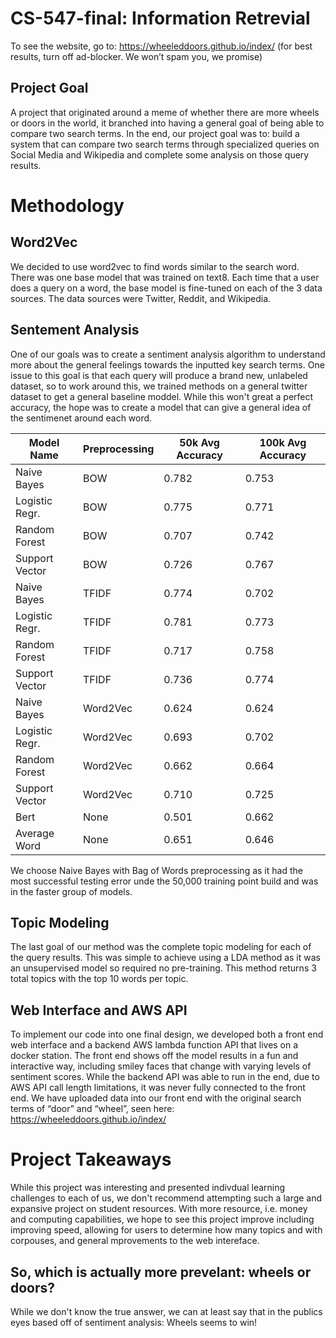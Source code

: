 # CS-547-final: Information Retrevial
To see the website, go to: https://wheeleddoors.github.io/index/
(for best results, turn off ad-blocker. We won’t spam you, we promise)

## Project Goal
A project that originated around a meme of whether there are more wheels or doors in the world, it branched into having a general goal of being able to compare two search terms. In the end, our project goal was to: build a system that can compare two search terms through specialized queries on Social Media and Wikipedia and complete some analysis on those query results.
# Methodology

## Word2Vec

We decided to use word2vec to find words similar to the search word. There was one base model that was trained on text8. Each time that a user does a query on a word, the base model is fine-tuned on each of the 3 data sources. The data sources were Twitter, Reddit, and Wikipedia. 

## Sentement Analysis

One of our goals was to create a sentiment analysis algorithm to understand more about the general feelings towards the inputted key search terms. One issue to this goal is that each query will produce a brand new, unlabeled dataset, so to work around this, we trained methods on a general twitter dataset to get a general baseline moddel. While this won't great a perfect accuracy, the hope was to create a model that can give a general  idea of the sentimenet around each word. 

| Model Name | Preprocessing | 50k Avg Accuracy | 100k Avg Accuracy |
| -----------|---------------|------------------|-------------------|
| Naive Bayes| BOW | 0.782 | 0.753 |
| Logistic Regr. | BOW | 0.775 | 0.771 |
| Random Forest | BOW | 0.707 | 0.742 |
| Support Vector | BOW | 0.726 | 0.767 | 
| Naive Bayes | TFIDF | 0.774 | 0.702 | 
| Logistic Regr. | TFIDF | 0.781 | 0.773 | 
| Random Forest | TFIDF | 0.717 | 0.758 | 
| Support Vector | TFIDF | 0.736 | 0.774 | 
| Naive Bayes | Word2Vec | 0.624 | 0.624 | 
| Logistic Regr. | Word2Vec | 0.693 | 0.702 | 
| Random Forest | Word2Vec | 0.662 | 0.664 | 
| Support Vector | Word2Vec | 0.710 | 0.725 | 
| Bert | None | 0.501 | 0.662 | 
| Average Word | None | 0.651 | 0.646 | 

We choose Naive Bayes with Bag of Words preprocessing as it had the most successful testing error unde the 50,000 training point build and was in the faster group of models. 

## Topic Modeling

The last goal of our method was the complete topic modeling for each of the query results. This was simple to achieve using a LDA method as it was an unsupervised model so required no pre-training. This method returns 3 total topics with the top 10 words per topic. 

## Web Interface and AWS API

To implement our code into one final design, we developed both a front end web interface and a backend AWS lambda function API that lives on a docker station. The front end shows off  the model results in a fun and interactive way, including smiley faces that change with varying levels of sentiment scores. While the backend API was able to run in the end, due to AWS API call length limitations, it was never fully connected to the front end. We have uploaded data into our front end with the original search terms of “door” and “wheel”, seen here: https://wheeleddoors.github.io/index/ 


# Project Takeaways

While this project was interesting and presented indivdual learning challenges to each of us, we don't recommend attempting such a large and expansive project on student resources. With more resource, i.e. money and computing capabilities, we hope to see this project improve including improving speed, allowing for users to determine how many topics and with corpouses, and general mprovements to the web intereface. 

## So, which is actually more prevelant: wheels or doors?
While we don't know the true answer, we can at least say that in the publics eyes based off of sentiment analysis: Wheels seems to win!

